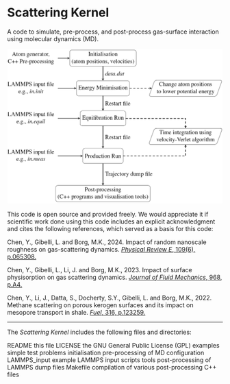 # Scattering Kernel

A code to simulate, pre-process, and post-process gas-surface interaction using molecular dynamics (MD).

![Flowchart showing the steps involved in an MD simulation of gas-surface interactions using LAMMPS.](FlowChart.png)

This code is open source and provided freely. We would appreciate it if scientific work done using this code includes an explicit acknowledgment and cites the following references, which served as a basis for this code:

Chen, Y., Gibelli, L. and Borg, M.K., 2024. Impact of random nanoscale roughness on gas-scattering dynamics. [*Physical Review E*, 109(6), p.065308.](https://journals.aps.org/pre/abstract/10.1103/PhysRevE.109.065308)

Chen, Y., Gibelli, L., Li, J. and Borg, M.K., 2023. Impact of surface physisorption on gas scattering dynamics. [*Journal of Fluid Mechanics*, 968, p.A4.](https://www.cambridge.org/core/journals/journal-of-fluid-mechanics/article/impact-of-surface-physisorption-on-gas-scattering-dynamics/F5365B8E1F4B8B7ECADC44DC1766B5B8)

Chen, Y., Li, J., Datta, S., Docherty, S.Y., Gibelli, L. and Borg, M.K., 2022. Methane scattering on porous kerogen surfaces and its impact on mesopore transport in shale. [*Fuel*, 316, p.123259.](https://www.sciencedirect.com/science/article/abs/pii/S0016236122001284)

----------------------------------------------------------------------

The *Scattering Kernel* includes the following files and directories:

README                this file
LICENSE               the GNU General Public License (GPL)
examples              simple test problems
initialisation        pre-processing of MD configuration
LAMMPS_input          example LAMMPS input scripts
tools                 post-processing of LAMMPS dump files
Makefile              compilation of various post-processing C++ files